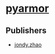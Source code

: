 # [pyarmor](https://pypi.org/project/pyarmor)



## Publishers
- [jondy.zhao](https://pypi.org/user/jondy.zhao)

